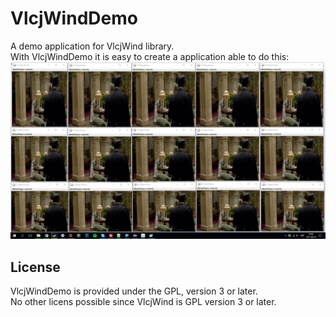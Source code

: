 # VlcjWindDemo
A demo application for VlcjWind library.<br/>
With VlcjWindDemo it is easy to create a application able to do this:<br/>
![VlcjWindDemo](https://github.com/APayerl/VlcjWindDemo/blob/master/etc/VlcjWindExample.png)

## License ##

VlcjWindDemo is provided under the GPL, version 3 or later.<br/>
No other licens possible since VlcjWind is GPL version 3 or later.
